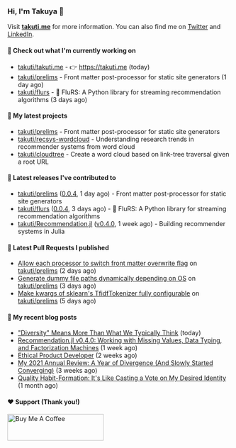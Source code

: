 ### Hi, I'm Takuya 👋

Visit **[takuti.me](https://takuti.me/)** for more information. You can also find me on [Twitter](https://twitter.com/takuti) and [LinkedIn](https://linkedin.com/in/takuti).

#### 👷 Check out what I'm currently working on


- [takuti/takuti.me](https://github.com/takuti/takuti.me) - :point_right: https://takuti.me (today)
- [takuti/prelims](https://github.com/takuti/prelims) - Front matter post-processor for static site generators (1 day ago)
- [takuti/flurs](https://github.com/takuti/flurs) - :ocean: FluRS: A Python library for streaming recommendation algorithms (3 days ago)

#### 🌱 My latest projects


- [takuti/prelims](https://github.com/takuti/prelims) - Front matter post-processor for static site generators
- [takuti/recsys-wordcloud](https://github.com/takuti/recsys-wordcloud) - Understanding research trends in recommender systems from word cloud
- [takuti/cloudtree](https://github.com/takuti/cloudtree) - Create a word cloud based on link-tree traversal given a root URL

#### 🔭 Latest releases I've contributed to


- [takuti/prelims](https://github.com/takuti/prelims) ([0.0.4](https://github.com/takuti/prelims/releases/tag/0.0.4), 1 day ago) - Front matter post-processor for static site generators
- [takuti/flurs](https://github.com/takuti/flurs) ([0.0.4](https://github.com/takuti/flurs/releases/tag/0.0.4), 3 days ago) - :ocean: FluRS: A Python library for streaming recommendation algorithms
- [takuti/Recommendation.jl](https://github.com/takuti/Recommendation.jl) ([v0.4.0](https://github.com/takuti/Recommendation.jl/releases/tag/v0.4.0), 1 week ago) - Building recommender systems in Julia

#### 🔨 Latest Pull Requests I published


- [Allow each processor to switch front matter overwrite flag](https://github.com/takuti/prelims/pull/11) on [takuti/prelims](https://github.com/takuti/prelims) (2 days ago)
- [Generate dummy file paths dynamically depending on OS](https://github.com/takuti/prelims/pull/10) on [takuti/prelims](https://github.com/takuti/prelims) (3 days ago)
- [Make kwargs of sklearn&#39;s TfidfTokenizer fully configurable](https://github.com/takuti/prelims/pull/9) on [takuti/prelims](https://github.com/takuti/prelims) (5 days ago)

#### 📜 My recent blog posts

- [&#34;Diversity&#34; Means More Than What We Typically Think](https://takuti.me/note/the-power-of-diverse-thinking/) (today)
- [Recommendation.jl v0.4.0: Working with Missing Values, Data Typing, and Factorization Machines](https://takuti.me/note/recommendation-julia-v040/) (1 week ago)
- [Ethical Product Developer](https://takuti.me/note/ethical-product-developer/) (2 weeks ago)
- [My 2021 Annual Review: A Year of Divergence (And Slowly Started Converging)](https://takuti.me/note/annual-review-2021/) (3 weeks ago)
- [Quality Habit-Formation: It&#39;s Like Casting a Vote on My Desired Identity](https://takuti.me/note/atomic-habits/) (1 month ago)

#### ❤️ Support (Thank you!)

<a href="https://www.buymeacoffee.com/takuti" target="_blank"><img src="https://cdn.buymeacoffee.com/buttons/v2/default-yellow.png" alt="Buy Me A Coffee" style="height: 60px !important;width: 217px !important;" ></a>
